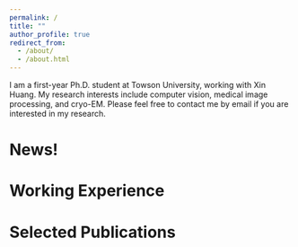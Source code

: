 ```yaml
---
permalink: /
title: ""
author_profile: true
redirect_from: 
  - /about/
  - /about.html
---
```


I am a first-year Ph.D. student at Towson University, working with Xin Huang. My research interests include computer vision, medical image processing, and cryo-EM. Please feel free to contact me by email if you are interested in my research.

News!
======


Working Experience
======



Selected Publications
======

